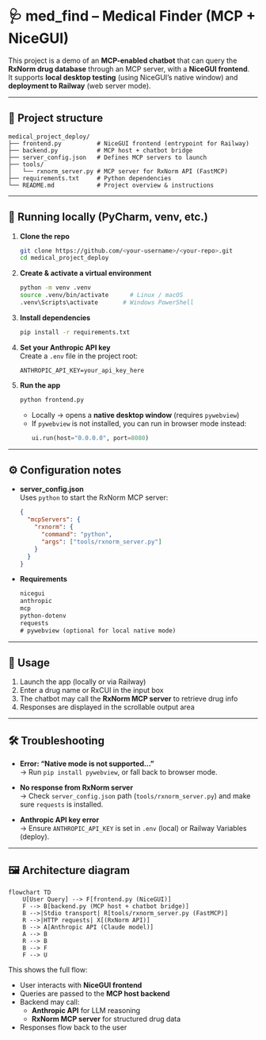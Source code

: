# 🩺 med_find – Medical Finder (MCP + NiceGUI)

This project is a demo of an **MCP-enabled chatbot** that can query the **RxNorm drug database** through an MCP server, with a **NiceGUI frontend**.  
It supports **local desktop testing** (using NiceGUI’s native window) and **deployment to Railway** (web server mode).

---

## 📂 Project structure

```
medical_project_deploy/
├── frontend.py          # NiceGUI frontend (entrypoint for Railway)
├── backend.py           # MCP host + chatbot bridge
├── server_config.json   # Defines MCP servers to launch
├── tools/
│   └── rxnorm_server.py # MCP server for RxNorm API (FastMCP)
├── requirements.txt     # Python dependencies
└── README.md            # Project overview & instructions
```

---

## 🚀 Running locally (PyCharm, venv, etc.)

1. **Clone the repo**
   ```bash
   git clone https://github.com/<your-username>/<your-repo>.git
   cd medical_project_deploy
   ```

2. **Create & activate a virtual environment**
   ```bash
   python -m venv .venv
   source .venv/bin/activate      # Linux / macOS
   .venv\Scripts\activate       # Windows PowerShell
   ```

3. **Install dependencies**
   ```bash
   pip install -r requirements.txt
   ```

4. **Set your Anthropic API key**  
   Create a `.env` file in the project root:
   ```
   ANTHROPIC_API_KEY=your_api_key_here
   ```

5. **Run the app**
   ```bash
   python frontend.py
   ```
   - Locally → opens a **native desktop window** (requires `pywebview`)  
   - If `pywebview` is not installed, you can run in browser mode instead:
     ```python
     ui.run(host="0.0.0.0", port=8080)
     ```

---
## ⚙️ Configuration notes

- **server_config.json**  
  Uses `python` to start the RxNorm MCP server:
  ```json
  {
    "mcpServers": {
      "rxnorm": {
        "command": "python",
        "args": ["tools/rxnorm_server.py"]
      }
    }
  }
  ```

- **Requirements**  
  ```txt
  nicegui
  anthropic
  mcp
  python-dotenv
  requests
  # pywebview (optional for local native mode)
  ```

---

## 📖 Usage

1. Launch the app (locally or via Railway)  
2. Enter a drug name or RxCUI in the input box  
3. The chatbot may call the **RxNorm MCP server** to retrieve drug info  
4. Responses are displayed in the scrollable output area

---

## 🛠️ Troubleshooting

- **Error: “Native mode is not supported…”**  
  → Run `pip install pywebview`, or fall back to browser mode.

- **No response from RxNorm server**  
  → Check `server_config.json` path (`tools/rxnorm_server.py`) and make sure `requests` is installed.

- **Anthropic API key error**  
  → Ensure `ANTHROPIC_API_KEY` is set in `.env` (local) or Railway Variables (deploy).

---

## 🖼️ Architecture diagram

```mermaid
flowchart TD
    U[User Query] --> F[frontend.py (NiceGUI)]
    F --> B[backend.py (MCP host + chatbot bridge)]
    B -->|Stdio transport| R[tools/rxnorm_server.py (FastMCP)]
    R -->|HTTP requests| X[(RxNorm API)]
    B --> A[Anthropic API (Claude model)]
    A --> B
    R --> B
    B --> F
    F --> U
```

This shows the full flow:
- User interacts with **NiceGUI frontend**
- Queries are passed to the **MCP host backend**
- Backend may call:
  - **Anthropic API** for LLM reasoning
  - **RxNorm MCP server** for structured drug data
- Responses flow back to the user
